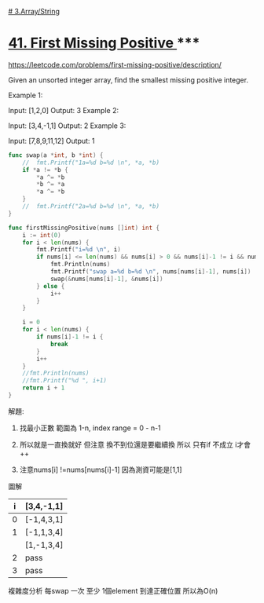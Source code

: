 


[# 3.Array/String](/arraystring.md)


# [41. First Missing Positive ](/questions/FindMissingPositive.md) ***

https://leetcode.com/problems/first-missing-positive/description/

Given an unsorted integer array, find the smallest missing positive integer.

Example 1:

Input: [1,2,0]
Output: 3
Example 2:

Input: [3,4,-1,1]
Output: 2
Example 3:

Input: [7,8,9,11,12]
Output: 1

```go
func swap(a *int, b *int) {
    //  fmt.Printf("1a=%d b=%d \n", *a, *b)
    if *a != *b {
        *a ^= *b
        *b ^= *a
        *a ^= *b
    }
    //  fmt.Printf("2a=%d b=%d \n", *a, *b)
}

func firstMissingPositive(nums []int) int {
    i := int(0)
    for i < len(nums) {
        fmt.Printf("i=%d \n", i)
        if nums[i] <= len(nums) && nums[i] > 0 && nums[i]-1 != i && nums[i] !=nums[nums[i]-1] {
            fmt.Println(nums)
            fmt.Printf("swap a=%d b=%d \n", nums[nums[i]-1], nums[i])
            swap(&nums[nums[i]-1], &nums[i])
        } else {
            i++
        }
    }

    i = 0
    for i < len(nums) {
        if nums[i]-1 != i {
            break
        }
        i++
    }
    //fmt.Println(nums)
    //fmt.Printf("%d ", i+1)
    return i + 1
}
```
解題:

1. 找最小正數  範圍為 1-n, index range = 0 - n-1

2. 所以就是一直換就好   但注意  換不到位還是要繼續換  所以 只有if 不成立 i才會++

3. 注意nums[i] !=nums[nums[i]-1] 
因為測資可能是[1,1]

圖解 

|i | [3,4,-1,1]
|---|---
|0 | [-1,4,3,1]
|1 | [-1,1,3,4]
|  | [1,-1,3,4]
|2 | pass
|3 | pass


複雜度分析   每swap 一次  至少 1個element   到達正確位置   所以為O(n)
